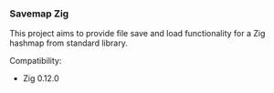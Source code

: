 ### Savemap Zig

This project aims to provide file save and load functionality for a Zig hashmap from standard library.

Compatibility:
- Zig 0.12.0

